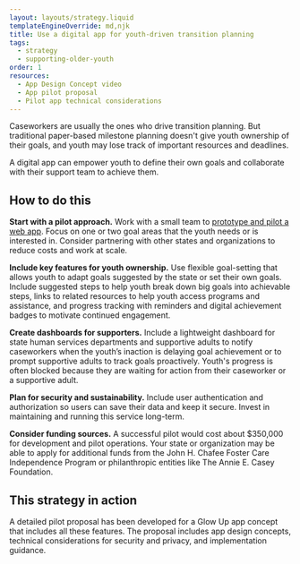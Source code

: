 ```yaml
---
layout: layouts/strategy.liquid
templateEngineOverride: md,njk
title: Use a digital app for youth-driven transition planning
tags:
  - strategy
  - supporting-older-youth
order: 1
resources:
  - App Design Concept video
  - App pilot proposal
  - Pilot app technical considerations
---
```

Caseworkers are usually the ones who drive transition planning. But traditional paper-based milestone planning doesn't give youth ownership of their goals, and youth may lose track of important resources and deadlines.

A digital app can empower youth to define their own goals and collaborate with their support team to achieve them.

## How to do this

**Start with a pilot approach.** Work with a small team to [prototype and pilot a web app](https://www.aspentechpolicyhub.org/wp-content/uploads/Glow-Up-App-Proposal.pdf). Focus on one or two goal areas that the youth needs or is interested in. Consider partnering with other states and organizations to reduce costs and work at scale.

**Include key features for youth ownership.** Use flexible goal-setting that allows youth to adapt goals suggested by the state or set their own goals. Include suggested steps to help youth break down big goals into achievable steps, links to related resources to help youth access programs and assistance, and progress tracking with reminders and digital achievement badges to motivate continued engagement.

**Create dashboards for supporters.** Include a lightweight dashboard for state human services departments and supportive adults to notify caseworkers when the youth’s inaction is delaying goal achievement or to prompt supportive adults to track goals proactively. Youth's progress is often blocked because they are waiting for action from their caseworker or a supportive adult.

**Plan for security and sustainability.** Include user authentication and authorization so users can save their data and keep it secure. Invest in maintaining and running this service long-term.

**Consider funding sources.** A successful pilot would cost about $350,000 for development and pilot operations. Your state or organization may be able to apply for additional funds from the John H. Chafee Foster Care Independence Program or philanthropic entities like The Annie E. Casey Foundation.

## This strategy in action

A detailed pilot proposal has been developed for a Glow Up app concept that includes all these features. The proposal includes app design concepts, technical considerations for security and privacy, and implementation guidance.
